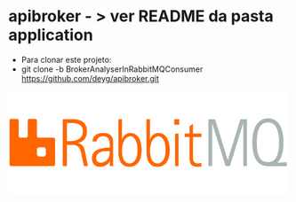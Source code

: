 # apibroker - > ver README da pasta application
* Para clonar este projeto:
* git clone -b BrokerAnalyserInRabbitMQConsumer https://github.com/deyg/apibroker.git


![Alt text](/images/rabbitmq.png)